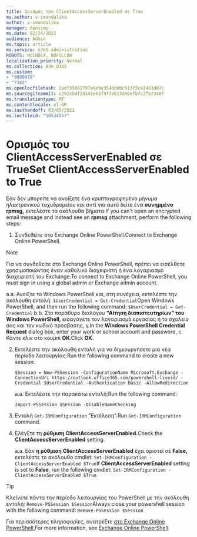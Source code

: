 ```yaml
---
title: Ορισμός του ClientAccessServerEnabled σε True
ms.author: v-smandalika
author: v-smandalika
manager: dansimp
ms.date: 02/24/2021
audience: Admin
ms.topic: article
ms.service: o365-administration
ROBOTS: NOINDEX, NOFOLLOW
localization_priority: Normal
ms.collection: Adm_O365
ms.custom:
- "9000078"
- "7342"
ms.openlocfilehash: 2adf35662797e9e9e354ddd0c513f5ce2463d07c
ms.sourcegitcommit: c202c0df2d141e63f4f7eb13a56efbfc2f57348f
ms.translationtype: MT
ms.contentlocale: el-GR
ms.lasthandoff: 03/05/2021
ms.locfileid: "50524557"
---
```

# <a name="set-clientaccessserverenabled-to-true"></a><span data-ttu-id="7f8fc-102">Ορισμός του ClientAccessServerEnabled σε True</span><span class="sxs-lookup"><span data-stu-id="7f8fc-102">Set ClientAccessServerEnabled to True</span></span>

<span data-ttu-id="7f8fc-103">Εάν δεν μπορείτε να ανοίξετε ένα κρυπτογραφημένο μήνυμα ηλεκτρονικού ταχυδρομείου και αντί για αυτό δείτε ένα **συνημμένο rpmsg,** εκτελέστε τα ακόλουθα βήματα:</span><span class="sxs-lookup"><span data-stu-id="7f8fc-103">If you can't open an encrypted email message and instead see an **rpmsg** attachment, perform the following steps:</span></span>

1. <span data-ttu-id="7f8fc-104">Συνδεθείτε στο Exchange Online PowerShell.</span><span class="sxs-lookup"><span data-stu-id="7f8fc-104">Connect to Exchange Online PowerShell.</span></span>

> [!NOTE]
> <span data-ttu-id="7f8fc-105">Για να συνδεθείτε στο Exchange Online PowerShell, πρέπει να εισέλθετε χρησιμοποιώντας έναν καθολικό διαχειριστή ή ένα λογαριασμό διαχειριστή του Exchange.</span><span class="sxs-lookup"><span data-stu-id="7f8fc-105">To connect to Exchange Online PowerShell, you must sign in using a global admin or Exchange admin account.</span></span>

   <span data-ttu-id="7f8fc-106">a.</span><span class="sxs-lookup"><span data-stu-id="7f8fc-106">a.</span></span> <span data-ttu-id="7f8fc-107">Ανοίξτε το Windows PowerShell και, στη συνέχεια, εκτελέστε την ακόλουθη εντολή: `$UserCredential = Get-Credential`</span><span class="sxs-lookup"><span data-stu-id="7f8fc-107">Open Windows PowerShell, and then run the following command: `$UserCredential = Get-Credential`</span></span>
<span data-ttu-id="7f8fc-108">b.</span><span class="sxs-lookup"><span data-stu-id="7f8fc-108">b.</span></span> <span data-ttu-id="7f8fc-109">Στο παράθυρο διαλόγου **"Αίτηση διαπιστευτηρίων" του Windows PowerShell,** εισαγάγετε τον λογαριασμό εργασίας ή το σχολείο σας και τον κωδικό πρόσβασης, γ.</span><span class="sxs-lookup"><span data-stu-id="7f8fc-109">In the **Windows PowerShell Credential Request** dialog box, enter your work or school account and password, c.</span></span> <span data-ttu-id="7f8fc-110">Κάντε κλικ στο κουμπί **OK**.</span><span class="sxs-lookup"><span data-stu-id="7f8fc-110">Click **OK**.</span></span> 

2. <span data-ttu-id="7f8fc-111">Εκτελέστε την ακόλουθη εντολή για να δημιουργήσετε μια νέα περίοδο λειτουργίας:</span><span class="sxs-lookup"><span data-stu-id="7f8fc-111">Run the following command to create a new session:</span></span>

    `$Session = New-PSSession -ConfigurationName Microsoft.Exchange -ConnectionUri https://outlook.office365.com/powershell-liveid/ -Credential $UserCredential -Authentication Basic -AllowRedirection`

    <span data-ttu-id="7f8fc-112">a.</span><span class="sxs-lookup"><span data-stu-id="7f8fc-112">a.</span></span> <span data-ttu-id="7f8fc-113">Εκτελέστε την παρακάτω εντολή:</span><span class="sxs-lookup"><span data-stu-id="7f8fc-113">Run the following command:</span></span>
    
    `Import-PSSession $Session -DisableNameChecking`

3. <span data-ttu-id="7f8fc-114">Εντολή `Get-IRMConfiguration` "Εκτέλεση".</span><span class="sxs-lookup"><span data-stu-id="7f8fc-114">Run `Get-IRMConfiguration` command.</span></span>

4. <span data-ttu-id="7f8fc-115">Ελέγξτε τη **ρύθμιση ClientAccessServerEnabled.**</span><span class="sxs-lookup"><span data-stu-id="7f8fc-115">Check the **ClientAccessServerEnabled** setting.</span></span> 

    <span data-ttu-id="7f8fc-116">a.</span><span class="sxs-lookup"><span data-stu-id="7f8fc-116">a.</span></span> <span data-ttu-id="7f8fc-117">Εάν **η ρύθμιση ClientAccessServerEnabled** έχει οριστεί σε **False,** εκτελέστε το ακόλουθο cmdlet: `Set-IRMConfiguration -ClientAccessServerEnabled $True`</span><span class="sxs-lookup"><span data-stu-id="7f8fc-117">If **ClientAccessServerEnabled** setting is set to **False**, run the following cmdlet: `Set-IRMConfiguration -ClientAccessServerEnabled $True`</span></span>

> [!TIP]
> <span data-ttu-id="7f8fc-118">Κλείνετε πάντα την περίοδο λειτουργίας του PowerShell με την ακόλουθη εντολή: `Remove-PSSession $Session`</span><span class="sxs-lookup"><span data-stu-id="7f8fc-118">Always close your powershell session with the following command: `Remove-PSSession $Session`</span></span>

<span data-ttu-id="7f8fc-119">Για περισσότερες πληροφορίες, ανατρέξτε [στο Exchange Online PowerShell.](https://docs.microsoft.com/powershell/exchange/connect-to-exchange-online-powershell)</span><span class="sxs-lookup"><span data-stu-id="7f8fc-119">For more information, see [Exchange Online PowerShell](https://docs.microsoft.com/powershell/exchange/connect-to-exchange-online-powershell).</span></span>


